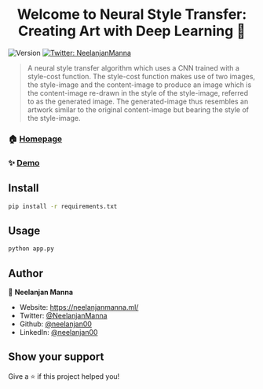 <h1 align="center">Welcome to Neural Style Transfer: Creating Art with Deep Learning 👋</h1>
<p>
  <img alt="Version" src="https://img.shields.io/badge/version-1.0-blue.svg?cacheSeconds=2592000" />
  <a href="https://twitter.com/NeelanjanManna" target="_blank">
    <img alt="Twitter: NeelanjanManna" src="https://img.shields.io/twitter/follow/NeelanjanManna.svg?style=social" />
  </a>
</p>

> A neural style transfer algorithm which uses a CNN trained with a style-cost function. The style-cost function makes use of two images, the style-image and the content-image to produce an image which is the content-image re-drawn in the style of the style-image, referred to as the generated image. The generated-image thus resembles an artwork similar to the original content-image but bearing the style of the style-image.

### 🏠 [Homepage](https://styletransferai.herokuapp.com/)

### ✨ [Demo](https://styletransferai.herokuapp.com/)

## Install

```sh
pip install -r requirements.txt
```

## Usage

```sh
python app.py
```

## Author

👤 **Neelanjan Manna**

* Website: https://neelanjanmanna.ml/
* Twitter: [@NeelanjanManna](https://twitter.com/NeelanjanManna)
* Github: [@neelanjan00](https://github.com/neelanjan00)
* LinkedIn: [@neelanjan00](https://linkedin.com/in/neelanjan00)

## Show your support

Give a ⭐️ if this project helped you!
